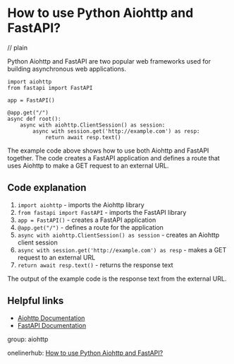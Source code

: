 # How to use Python Aiohttp and FastAPI?
// plain

Python Aiohttp and FastAPI are two popular web frameworks used for building asynchronous web applications.

```
import aiohttp
from fastapi import FastAPI

app = FastAPI()

@app.get("/")
async def root():
    async with aiohttp.ClientSession() as session:
        async with session.get('http://example.com') as resp:
            return await resp.text()
```

The example code above shows how to use both Aiohttp and FastAPI together. The code creates a FastAPI application and defines a route that uses Aiohttp to make a GET request to an external URL.

## Code explanation


1. `import aiohttp` - imports the Aiohttp library
2. `from fastapi import FastAPI` - imports the FastAPI library
3. `app = FastAPI()` - creates a FastAPI application
4. `@app.get("/")` - defines a route for the application
5. `async with aiohttp.ClientSession() as session` - creates an Aiohttp client session
6. `async with session.get('http://example.com') as resp` - makes a GET request to an external URL
7. `return await resp.text()` - returns the response text

The output of the example code is the response text from the external URL.

## Helpful links

- [Aiohttp Documentation](https://docs.aiohttp.org/en/stable/)
- [FastAPI Documentation](https://fastapi.tiangolo.com/)

group: aiohttp

onelinerhub: [How to use Python Aiohttp and FastAPI?](https://onelinerhub.com/python-aiohttp/how-to-use-python-aiohttp-and-fastapi)